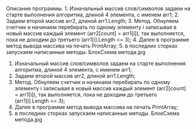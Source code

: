 Описание программы. 1. Изначальный массив слов/символов задаем на старте выполнения алгоритма, длиной 4 элемента, с именем arr1;
2. Задаем второй массив arr2, длиной arr1.Length;
3. Метод. Обнуляем счетчик и начинаем перебирать по одному элементу i записывая в новый массив каждый элемент (arr2[count] = arr1[i]), 
так выполняется, пока не доходим до третьего (arr1[i].Length <= 3);
4. Далее в программе метод вывода массива на печать PrintArray;
5. в последних сторках запускаем написанные методы.
БлокСхема метода.jpg

1. Изначальный массив слов/символов задаем на старте выполнения алгоритма, длиной 4 элемента, с именем arr1;
2. Задаем второй массив arr2, длиной arr1.Length;
3. Метод. Обнуляем счетчик и начинаем перебирать по одному элементу i записывая в новый массив каждый элемент (arr2[count] = arr1[i]), 
так выполняется, пока не доходим до третьего (arr1[i].Length <= 3);
4. Далее в программе метод вывода массива на печать PrintArray;
5. в последних сторках запускаем написанные методы.
БлокСхема метода.jpg